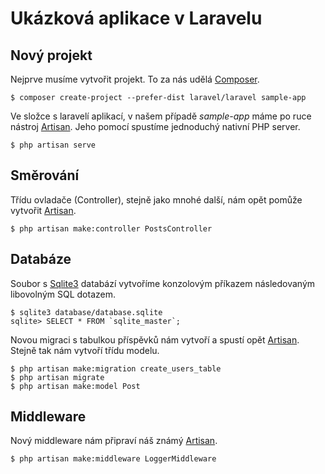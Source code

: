 # Ukázková aplikace v Laravelu #

## Nový projekt ##

Nejprve musíme vytvořit projekt. To za nás udělá [Composer].

```
$ composer create-project --prefer-dist laravel/laravel sample-app
```

Ve složce s laravelí aplikací, v našem případě _sample-app_ máme po ruce nástroj [Artisan]. Jeho pomocí spustíme jednoduchý nativní PHP server.

```
$ php artisan serve
```

## Směrování ##

Třídu ovladače (Controller), stejně jako mnohé další, nám opět pomůže vytvořit [Artisan].

```
$ php artisan make:controller PostsController
```

## Databáze ##

Soubor s [Sqlite3] databází vytvoříme konzolovým příkazem následovaným libovolným SQL dotazem.

```
$ sqlite3 database/database.sqlite
sqlite> SELECT * FROM `sqlite_master`;
```

Novou migraci s tabulkou příspěvků nám vytvoří a spustí opět [Artisan]. Stejně tak nám vytvoří třídu modelu.

```
$ php artisan make:migration create_users_table
$ php artisan migrate
$ php artisan make:model Post
```

[Composer]: https://www.getcomposer.org/
[Artisan]: https://laravel.com/docs/5.5/artisan
[Sqlite3]: https://sqlite.org/

## Middleware ##

Nový middleware nám připraví náš známý [Artisan].

```
$ php artisan make:middleware LoggerMiddleware
```
